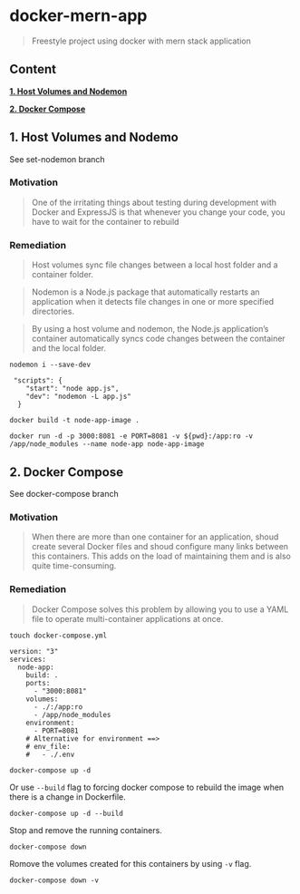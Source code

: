 # docker-mern-app

> Freestyle project using docker with mern stack application

## Content

**[1. Host Volumes and Nodemon](#heading--1)**

**[2. Docker Compose](#heading--2)**

## 1. Host Volumes and Nodemo <a name="heading--1"/>

See set-nodemon branch

### Motivation

> One of the irritating things about testing during development with Docker and ExpressJS is that whenever you change your code, you have to wait for the container to rebuild

### Remediation

> Host volumes sync file changes between a local host folder and a container folder.

> Nodemon is a Node.js package that automatically restarts an application when it detects file changes in one or more specified directories.

> By using a host volume and nodemon, the Node.js application’s container automatically syncs code changes between the container and the local folder.

```
nodemon i --save-dev
```

```
 "scripts": {
    "start": "node app.js",
    "dev": "nodemon -L app.js"
  }
```

```
docker build -t node-app-image .
```

```
docker run -d -p 3000:8081 -e PORT=8081 -v ${pwd}:/app:ro -v /app/node_modules --name node-app node-app-image
```

## 2. Docker Compose <a name="heading--2"/>

See docker-compose branch

### Motivation

> When there are more than one container for an application, shoud create several Docker files and shoud configure many links between this containers. This adds on the load of maintaining them and is also quite time-consuming.

### Remediation

> Docker Compose solves this problem by allowing you to use a YAML file to operate multi-container applications at once.

```
touch docker-compose.yml
```

```
version: "3"
services:
  node-app:
    build: .
    ports:
      - "3000:8081"
    volumes:
      - ./:/app:ro
      - /app/node_modules
    environment:
      - PORT=8081
    # Alternative for environment ==>
    # env_file:
    #   - ./.env
```

```
docker-compose up -d
```

Or use `--build` flag to forcing docker compose to rebuild the image when there is a change in Dockerfile.

```
docker-compose up -d --build
```

Stop and remove the running containers.

```
docker-compose down
```

Romove the volumes created for this containers by using `-v` flag.

```
docker-compose down -v
```

